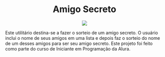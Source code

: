 <h1 align="center"> Amigo Secreto </h1>

<p align="center">
<img src="https://github.com/user-attachments/assets/56edcd41-f8ba-4a83-845e-a1551d9d302b"/>
</p>

Este utilitário destina-se a fazer o sorteio de um amigo secreto. 
O usuário inclui o nome de seus amigos em uma lista e depois faz o sorteio do nome de um desses amigos para ser seu amigo secreto.
Este projeto foi feito como parte do curso de Iniciante em Programação da Alura.
